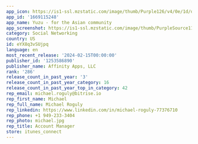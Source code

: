```yaml
---
app_icon: https://is1-ssl.mzstatic.com/image/thumb/Purple126/v4/0e/1d/d3/0e1dd3f2-9ab7-de7d-14e5-edd9c5721d6c/AppIcon-0-0-1x_U007ephone-0-0-85-220.png/1024x1024bb.png
app_id: '1669115248'
app_name: Yuzu - for the Asian community
app_screenshot: https://is1-ssl.mzstatic.com/image/thumb/PurpleSource116/v4/26/85/b5/2685b566-2884-155b-a2ac-3c84190e1666/2ac65f55-de04-4251-b018-ae2589a6af13_Yuzu-Apple-01.jpg/1242x2688bb.png
category: Social Networking
country: US
id: eYX8q3vSUjpq
language: en
most_recent_release: '2024-02-15T00:00:00'
publisher_id: '1253586890'
publisher_name: Affinity Apps, LLC
rank: '286'
release_count_in_past_year: '3'
release_count_in_past_year_category: 16
release_count_in_past_year_top_in_category: 42
rep_email: michael.roguly@bitrise.io
rep_first_name: Michael
rep_full_name: Michael Roguly
rep_linkedin: https://www.linkedin.com/in/michael-roguly-77376710
rep_phone: +1 949-233-3404
rep_photo: michael.jpg
rep_title: Account Manager
store: itunes_connect
---
```

